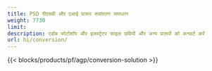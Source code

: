 ```yaml
---
title: PSD पीएसबी और एआई प्रारूप रूपांतरण समाधान
weight: 7730
limit: 
description: एडोब फोटोशॉप और इलस्ट्रेटर फाइल छवियों और अन्य प्रारूपों को कनवर्ट करें
url: hi/conversion/
---
```


{{< blocks/products/pf/agp/conversion-solution >}} 

